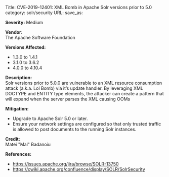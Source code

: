 Title: CVE-2019-12401: XML Bomb in Apache Solr versions prior to 5.0
category: solr/security
URL:
save_as:

**Severity:** Medium

**Vendor:**  
The Apache Software Foundation

**Versions Affected:**

* 1.3.0 to 1.4.1
* 3.1.0 to 3.6.2
* 4.0.0 to 4.10.4

**Description:**  
Solr versions prior to 5.0.0 are vulnerable to an XML resource
consumption attack (a.k.a. Lol Bomb) via it’s update handler. By leveraging
XML DOCTYPE and ENTITY type elements, the attacker can create a pattern
that will expand when the server parses the XML causing OOMs

**Mitigation:**  

* Upgrade to Apache Solr 5.0 or later.
* Ensure your network settings are configured so that only trusted traffic is allowed to post documents to the running Solr instances.

**Credit:**  
Matei "Mal" Badanoiu

**References:**

* <https://issues.apache.org/jira/browse/SOLR-13750>
* <https://cwiki.apache.org/confluence/display/SOLR/SolrSecurity>

